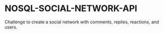 # NOSQL-SOCIAL-NETWORK-API
Challenge to create a social network with comments, replies, reactions, and users.
